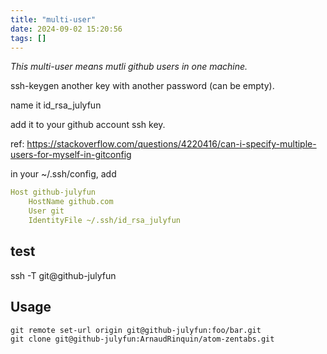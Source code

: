 ```yaml
---
title: "multi-user"
date: 2024-09-02 15:20:56
tags: []
---
```

*This multi-user means mutli github users in one machine.*
 
ssh-keygen another key with another password (can be empty).

name it id_rsa_julyfun

add it to your github account ssh key. 

ref: https://stackoverflow.com/questions/4220416/can-i-specify-multiple-users-for-myself-in-gitconfig

in your ~/.ssh/config, add

```yml
Host github-julyfun
    HostName github.com
    User git
    IdentityFile ~/.ssh/id_rsa_julyfun
```

## test

ssh -T git@github-julyfun

## Usage

```
git remote set-url origin git@github-julyfun:foo/bar.git
git clone git@github-julyfun:ArnaudRinquin/atom-zentabs.git
```

